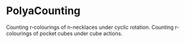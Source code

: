 # PolyaCounting
Counting r-colourings of n-necklaces under cyclic rotation.
Counting r-colourings of pocket cubes under cube actions.
